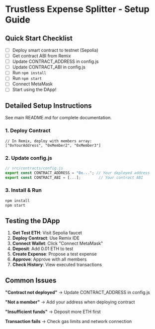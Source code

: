# Trustless Expense Splitter - Setup Guide

## Quick Start Checklist

- [ ] Deploy smart contract to testnet (Sepolia)
- [ ] Get contract ABI from Remix
- [ ] Update CONTRACT_ADDRESS in config.js
- [ ] Update CONTRACT_ABI in config.js
- [ ] Run `npm install`
- [ ] Run `npm start`
- [ ] Connect MetaMask
- [ ] Start using the DApp!

## Detailed Setup Instructions

See main README.md for complete documentation.

### 1. Deploy Contract

```solidity
// In Remix, deploy with members array:
["0xYourAddress", "0xMember2", "0xMember3"]
```

### 2. Update config.js

```javascript
// src/contracts/config.js
export const CONTRACT_ADDRESS = "0x..."; // Your deployed address
export const CONTRACT_ABI = [...];        // Your contract ABI
```

### 3. Install & Run

```bash
npm install
npm start
```

## Testing the DApp

1. **Get Test ETH**: Visit Sepolia faucet
2. **Deploy Contract**: Use Remix IDE
3. **Connect Wallet**: Click "Connect MetaMask"
4. **Deposit**: Add 0.01 ETH to test
5. **Create Expense**: Propose a test expense
6. **Approve**: Approve with all members
7. **Check History**: View executed transactions

## Common Issues

**"Contract not deployed"**
→ Update CONTRACT_ADDRESS in config.js

**"Not a member"**
→ Add your address when deploying contract

**"Insufficient funds"**
→ Deposit more ETH first

**Transaction fails**
→ Check gas limits and network connection
